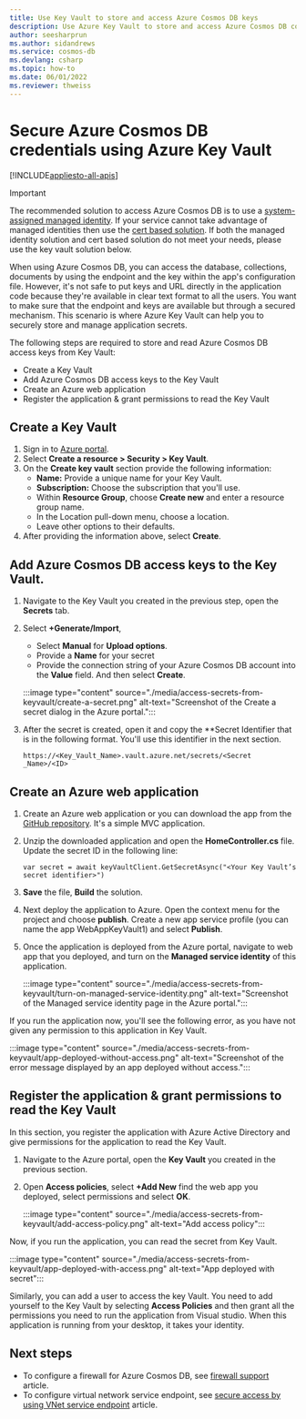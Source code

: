 ```yaml
---
title: Use Key Vault to store and access Azure Cosmos DB keys
description: Use Azure Key Vault to store and access Azure Cosmos DB connection string, keys, endpoints. 
author: seesharprun
ms.author: sidandrews
ms.service: cosmos-db
ms.devlang: csharp
ms.topic: how-to
ms.date: 06/01/2022
ms.reviewer: thweiss
---
```


# Secure Azure Cosmos DB credentials using Azure Key Vault 
[!INCLUDE[appliesto-all-apis](includes/appliesto-all-apis.md)]

>[!IMPORTANT]
> The recommended solution to access Azure Cosmos DB is to use a [system-assigned managed identity](managed-identity-based-authentication.md). If your service cannot take advantage of managed identities then use the [cert based solution](certificate-based-authentication.md). If both the managed identity solution and cert based solution do not meet your needs, please use the key vault solution below.

When using Azure Cosmos DB, you can access the database, collections, documents by using the endpoint and the key within the app's configuration file.  However, it's not safe to put keys and URL directly in the application code because they're available in clear text format to all the users. You want to make sure that the endpoint and keys are available but through a secured mechanism. This scenario is where Azure Key Vault can help you to securely store and manage application secrets.

The following steps are required to store and read Azure Cosmos DB access keys from Key Vault:

* Create a Key Vault  
* Add Azure Cosmos DB access keys to the Key Vault  
* Create an Azure web application  
* Register the application & grant permissions to read the Key Vault  


## Create a Key Vault

1. Sign in to [Azure portal](https://portal.azure.com/).  
2. Select **Create a resource > Security > Key Vault**.  
3. On the **Create key vault** section provide the following information:  
   * **Name:** Provide a unique name for your Key Vault.  
   * **Subscription:** Choose the subscription that you'll use.  
   * Within **Resource Group**, choose **Create new** and enter a resource group name.  
   * In the Location pull-down menu, choose a location.  
   * Leave other options to their defaults.  
4. After providing the information above, select **Create**.  

## Add Azure Cosmos DB access keys to the Key Vault.
1. Navigate to the Key Vault you created in the previous step, open the **Secrets** tab.  
2. Select **+Generate/Import**, 

   * Select **Manual** for **Upload options**.
   * Provide a **Name** for your secret
   * Provide the connection string of your Azure Cosmos DB account into the **Value** field. And then select **Create**.

   :::image type="content" source="./media/access-secrets-from-keyvault/create-a-secret.png" alt-text="Screenshot of the Create a secret dialog in the Azure portal.":::

4. After the secret is created, open it and copy the **Secret Identifier that is in the following format. You'll use this identifier in the next section. 

   `https://<Key_Vault_Name>.vault.azure.net/secrets/<Secret _Name>/<ID>`

## Create an Azure web application

1. Create an Azure web application or you can download the app from the [GitHub repository](https://github.com/Azure/azure-cosmos-dotnet-v2/tree/master/Demo/keyvaultdemo). It's a simple MVC application.  

2. Unzip the downloaded application and open the **HomeController.cs** file. Update the secret ID in the following line:

   `var secret = await keyVaultClient.GetSecretAsync("<Your Key Vault’s secret identifier>")`

3. **Save** the file, **Build** the solution.  
4. Next deploy the application to Azure. Open the context menu for the project and choose **publish**. Create a new app service profile (you can name the app WebAppKeyVault1) and select **Publish**.   

5. Once the application is deployed from the Azure portal, navigate to web app that you deployed, and turn on the **Managed service identity** of this application.  

   :::image type="content" source="./media/access-secrets-from-keyvault/turn-on-managed-service-identity.png" alt-text="Screenshot of the Managed service identity page in the Azure portal.":::

If you run the application now, you'll see the following error, as you have not given any permission to this application in Key Vault.

:::image type="content" source="./media/access-secrets-from-keyvault/app-deployed-without-access.png" alt-text="Screenshot of the error message displayed by an app deployed without access.":::

## Register the application & grant permissions to read the Key Vault

In this section, you register the application with Azure Active Directory and give permissions for the application to read the Key Vault. 

1. Navigate to the Azure portal, open the **Key Vault** you created in the previous section.  

2. Open **Access policies**, select **+Add New** find the web app you deployed, select permissions and select **OK**.  

   :::image type="content" source="./media/access-secrets-from-keyvault/add-access-policy.png" alt-text="Add access policy":::

Now, if you run the application, you can read the secret from Key Vault.

:::image type="content" source="./media/access-secrets-from-keyvault/app-deployed-with-access.png" alt-text="App deployed with secret":::
 
Similarly, you can add a user to access the key Vault. You need to add yourself to the Key Vault by selecting **Access Policies** and then grant all the permissions you need to run the application from Visual studio. When this application is running from your desktop, it takes your identity.

## Next steps

* To configure a firewall for Azure Cosmos DB, see [firewall support](how-to-configure-firewall.md) article.
* To configure virtual network service endpoint, see [secure access by using VNet service endpoint](how-to-configure-vnet-service-endpoint.md) article.
